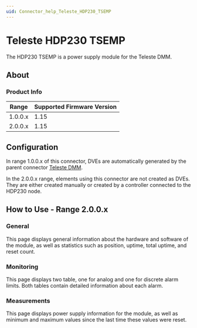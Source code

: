 ```yaml
---
uid: Connector_help_Teleste_HDP230_TSEMP
---
```


# Teleste HDP230 TSEMP

The HDP230 TSEMP is a power supply module for the Teleste DMM.

## About

### Product Info

| Range   | Supported Firmware Version |
|---------|----------------------------|
| 1.0.0.x | 1.15                       |
| 2.0.0.x | 1.15                       |

## Configuration

In range 1.0.0.x of this connector, DVEs are automatically generated by the parent connector [Teleste DMM](xref:Connector_help_Teleste_DMM).

In the 2.0.0.x range, elements using this connector are not created as DVEs. They are either created manually or created by a controller connected to the HDP230 node.

## How to Use - Range 2.0.0.x

### General

This page displays general information about the hardware and software of the module, as well as statistics such as position, uptime, total uptime, and reset count.

### Monitoring

This page displays two table, one for analog and one for discrete alarm limits. Both tables contain detailed information about each alarm.

### Measurements

This page displays power supply information for the module, as well as minimum and maximum values since the last time these values were reset.
